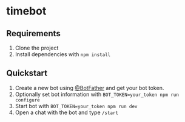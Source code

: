 # timebot

## Requirements

1. Clone the project
2. Install dependencies with `npm install`

## Quickstart

1. Create a new bot using [@BotFather](https://core.telegram.org/bots/tutorial#obtain-your-bot-token) and get your bot token.
2. Optionally set bot information with `BOT_TOKEN=your_token npm run configure`
3. Start bot with `BOT_TOKEN=your_token npm run dev`
4. Open a chat with the bot and type `/start`
